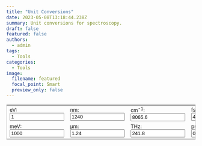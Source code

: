 ```yaml
---
title: "Unit Conversions"
date: 2023-05-08T13:18:44.238Z
summary: Unit conversions for spectroscopy.
draft: false
featured: false
authors:
  - admin
tags:
  - Tools
categories:
  - Tools
image:
  filename: featured
  focal_point: Smart
  preview_only: false
---
```

<!-- test -->
<!DOCTYPE html>
<html lang="en">
<head>
  <meta charset="UTF-8" />
  <meta name="viewport" content="width=device-width, initial-scale=1.0" />
  <title>Unit Conversions</title>
</head>
<body>
  <form name="conversion">
    <table cellpadding="10" align="center" style="border:1px solid #CCC">
      <tbody>
        <tr>
          <td><span style="font-size:10pt">eV: <input name="eV" onkeyup="eVconvert()" value="1" size="15"></span></td>
          <td><span style="font-size:10pt">nm: <input name="nm" onkeyup="nmconvert()" value="1240" size="15"></span></td>
          <td><span style="font-size:10pt">cm<sup>-1</sup>: <input name="wavnum" onkeyup="wavnumconvert()" value="8065.6" size="15"></span></td>
          <td><span style="font-size:10pt">fs: <input name="fs" onkeyup="fsconvert()" value="4.136" size="15"></span></td>
          <td><span style="font-size:10pt">MHz: <input name="MHz" onkeyup="MHzconvert()" value="241800000" size="15"></span></td>
        </tr>
        <tr>
          <td><span style="font-size:10pt">meV: <input name="meV" onkeyup="meVconvert()" value="1000" size="15"></span></td>
          <td><span style="font-size:10pt">µm: <input name="micron" onkeyup="micronconvert()" value="1.24" size="15"></span></td>
          <td><span style="font-size:10pt">THz: <input name="THz" onkeyup="THzconvert()" value="241.8" size="15"></span></td>
          <td><span style="font-size:10pt">ps: <input name="ps" onkeyup="psconvert()" value="0.004" size="15"></span></td>
          <td><span style="font-size:10pt">K: <input name="K" onkeyup="Kconvert()" value="11604.5" size="15"></span></td>
        </tr>
      </tbody>
    </table>
  </form>

  <script>
    const c = 299792458;
    const h = 4.135667516e-15;
    const kB = 1.380649e-23;
    const eV_to_J = 1.602176634e-19;
    const kB_eV = kB / eV_to_J;

    function round_sig(x, sig = 7) {
      return Number.parseFloat(x).toPrecision(sig);
    }

    function eVconvert() {
      with (document.conversion) {
        meV.value = round_sig(eV.value * 1e3);
        nm.value = round_sig(h * c / eV.value * 1e9);
        micron.value = round_sig(h * c / eV.value * 1e6);
        wavnum.value = round_sig(eV.value / (h * c * 100));
        THz.value = round_sig(eV.value / h * 1e-12);
        fs.value = round_sig(h / eV.value * 1e15);
        ps.value = round_sig(h / eV.value * 1e12);
        K.value = round_sig(eV.value / kB_eV);
        MHz.value = round_sig(eV.value / h * 1e-6);
      }
    }

    function meVconvert() {
      with (document.conversion) {
        const eV_val = meV.value * 1e-3;
        eV.value = round_sig(eV_val);
        nm.value = round_sig(h * c / eV_val * 1e9);
        micron.value = round_sig(h * c / eV_val * 1e6);
        wavnum.value = round_sig(eV_val / (h * c * 100));
        THz.value = round_sig(eV_val / h * 1e-12);
        fs.value = round_sig(h / eV_val * 1e15);
        ps.value = round_sig(h / eV_val * 1e12);
        K.value = round_sig(eV_val / kB_eV);
        MHz.value = round_sig(eV_val / h * 1e-6);
      }
    }

    function nmconvert() {
      with (document.conversion) {
        const eV_val = h * c / nm.value * 1e9;
        eV.value = round_sig(eV_val);
        meV.value = round_sig(eV_val * 1e3);
        micron.value = round_sig(nm.value * 1e-3);
        wavnum.value = round_sig(eV_val / (h * c * 100));
        THz.value = round_sig(eV_val / h * 1e-12);
        fs.value = round_sig(h / eV_val * 1e15);
        ps.value = round_sig(h / eV_val * 1e12);
        K.value = round_sig(eV_val / kB_eV);
        MHz.value = round_sig(eV_val / h * 1e-6);
      }
    }

    function micronconvert() {
      with (document.conversion) {
        const eV_val = h * c / micron.value * 1e6;
        eV.value = round_sig(eV_val);
        meV.value = round_sig(eV_val * 1e3);
        nm.value = round_sig(micron.value * 1e3);
        wavnum.value = round_sig(eV_val / (h * c * 100));
        THz.value = round_sig(eV_val / h * 1e-12);
        fs.value = round_sig(h / eV_val * 1e15);
        ps.value = round_sig(h / eV_val * 1e12);
        K.value = round_sig(eV_val / kB_eV);
        MHz.value = round_sig(eV_val / h * 1e-6);
      }
    }

    function wavnumconvert() {
      with (document.conversion) {
        const eV_val = wavnum.value * h * c * 100;
        eV.value = round_sig(eV_val);
        meV.value = round_sig(eV_val * 1e3);
        nm.value = round_sig(h * c / eV_val * 1e9);
        micron.value = round_sig(h * c / eV_val * 1e6);
        THz.value = round_sig(eV_val / h * 1e-12);
        fs.value = round_sig(h / eV_val * 1e15);
        ps.value = round_sig(h / eV_val * 1e12);
        K.value = round_sig(eV_val / kB_eV);
        MHz.value = round_sig(eV_val / h * 1e-6);
      }
    }

    function THzconvert() {
      with (document.conversion) {
        const eV_val = h * THz.value * 1e12;
        eV.value = round_sig(eV_val);
        meV.value = round_sig(eV_val * 1e3);
        nm.value = round_sig(h * c / eV_val * 1e9);
        micron.value = round_sig(h * c / eV_val * 1e6);
        wavnum.value = round_sig(eV_val / (h * c * 100));
        fs.value = round_sig(h / eV_val * 1e15);
        ps.value = round_sig(h / eV_val * 1e12);
        K.value = round_sig(eV_val / kB_eV);
        MHz.value = round_sig(eV_val / h * 1e-6);
      }
    }

    function MHzconvert() {
      with (document.conversion) {
        const eV_val = h * MHz.value * 1e6;
        eV.value = round_sig(eV_val);
        meV.value = round_sig(eV_val * 1e3);
        nm.value = round_sig(h * c / eV_val * 1e9);
        micron.value = round_sig(h * c / eV_val * 1e6);
        wavnum.value = round_sig(eV_val / (h * c * 100));
        THz.value = round_sig(MHz.value / 1e6);
        fs.value = round_sig(h / eV_val * 1e15);
        ps.value = round_sig(h / eV_val * 1e12);
        K.value = round_sig(eV_val / kB_eV);
      }
    }

    function fsconvert() {
      with (document.conversion) {
        const eV_val = h / fs.value * 1e15;
        eV.value = round_sig(eV_val);
        meV.value = round_sig(eV_val * 1e3);
        nm.value = round_sig(h * c / eV_val * 1e9);
        micron.value = round_sig(h * c / eV_val * 1e6);
        wavnum.value = round_sig(eV_val / (h * c * 100));
        THz.value = round_sig(eV_val / h * 1e-12);
        ps.value = round_sig(fs.value / 1e3);
        K.value = round_sig(eV_val / kB_eV);
        MHz.value = round_sig(eV_val / h * 1e-6);
      }
    }

    function psconvert() {
      with (document.conversion) {
        fs.value = ps.value * 1e3;
        fsconvert();
      }
    }

    function Kconvert() {
      with (document.conversion) {
        const eV_val = K.value * kB_eV;
        eV.value = round_sig(eV_val);
        meV.value = round_sig(eV_val * 1e3);
        nm.value = round_sig(h * c / eV_val * 1e9);
        micron.value = round_sig(h * c / eV_val * 1e6);
        wavnum.value = round_sig(eV_val / (h * c * 100));
        THz.value = round_sig(eV_val / h * 1e-12);
        fs.value = round_sig(h / eV_val * 1e15);
        ps.value = round_sig(h / eV_val * 1e12);
        MHz.value = round_sig(eV_val / h * 1e-6);
      }
    }
  </script>
</body>
</html>


